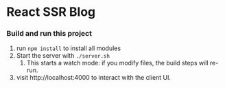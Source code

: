 # React SSR Blog

### Build and run this project

1. run `npm install` to install all modules
1. Start the server with `./server.sh`
   1. This starts a watch mode: if you modify files, the build steps will re-run.
1. visit http://localhost:4000 to interact with the client UI.
